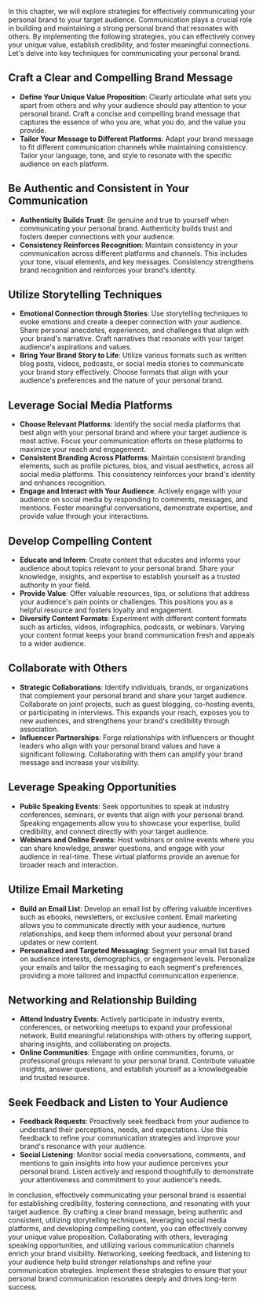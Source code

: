 
In this chapter, we will explore strategies for effectively communicating your personal brand to your target audience. Communication plays a crucial role in building and maintaining a strong personal brand that resonates with others. By implementing the following strategies, you can effectively convey your unique value, establish credibility, and foster meaningful connections. Let's delve into key techniques for communicating your personal brand.

Craft a Clear and Compelling Brand Message
------------------------------------------

* **Define Your Unique Value Proposition**: Clearly articulate what sets you apart from others and why your audience should pay attention to your personal brand. Craft a concise and compelling brand message that captures the essence of who you are, what you do, and the value you provide.
* **Tailor Your Message to Different Platforms**: Adapt your brand message to fit different communication channels while maintaining consistency. Tailor your language, tone, and style to resonate with the specific audience on each platform.

Be Authentic and Consistent in Your Communication
-------------------------------------------------

* **Authenticity Builds Trust**: Be genuine and true to yourself when communicating your personal brand. Authenticity builds trust and fosters deeper connections with your audience.
* **Consistency Reinforces Recognition**: Maintain consistency in your communication across different platforms and channels. This includes your tone, visual elements, and key messages. Consistency strengthens brand recognition and reinforces your brand's identity.

Utilize Storytelling Techniques
-------------------------------

* **Emotional Connection through Stories**: Use storytelling techniques to evoke emotions and create a deeper connection with your audience. Share personal anecdotes, experiences, and challenges that align with your brand's narrative. Craft narratives that resonate with your target audience's aspirations and values.
* **Bring Your Brand Story to Life**: Utilize various formats such as written blog posts, videos, podcasts, or social media stories to communicate your brand story effectively. Choose formats that align with your audience's preferences and the nature of your personal brand.

Leverage Social Media Platforms
-------------------------------

* **Choose Relevant Platforms**: Identify the social media platforms that best align with your personal brand and where your target audience is most active. Focus your communication efforts on these platforms to maximize your reach and engagement.
* **Consistent Branding Across Platforms**: Maintain consistent branding elements, such as profile pictures, bios, and visual aesthetics, across all social media platforms. This consistency reinforces your brand's identity and enhances recognition.
* **Engage and Interact with Your Audience**: Actively engage with your audience on social media by responding to comments, messages, and mentions. Foster meaningful conversations, demonstrate expertise, and provide value through your interactions.

Develop Compelling Content
--------------------------

* **Educate and Inform**: Create content that educates and informs your audience about topics relevant to your personal brand. Share your knowledge, insights, and expertise to establish yourself as a trusted authority in your field.
* **Provide Value**: Offer valuable resources, tips, or solutions that address your audience's pain points or challenges. This positions you as a helpful resource and fosters loyalty and engagement.
* **Diversify Content Formats**: Experiment with different content formats such as articles, videos, infographics, podcasts, or webinars. Varying your content format keeps your brand communication fresh and appeals to a wider audience.

Collaborate with Others
-----------------------

* **Strategic Collaborations**: Identify individuals, brands, or organizations that complement your personal brand and share your target audience. Collaborate on joint projects, such as guest blogging, co-hosting events, or participating in interviews. This expands your reach, exposes you to new audiences, and strengthens your brand's credibility through association.
* **Influencer Partnerships**: Forge relationships with influencers or thought leaders who align with your personal brand values and have a significant following. Collaborating with them can amplify your brand message and increase your visibility.

Leverage Speaking Opportunities
-------------------------------

* **Public Speaking Events**: Seek opportunities to speak at industry conferences, seminars, or events that align with your personal brand. Speaking engagements allow you to showcase your expertise, build credibility, and connect directly with your target audience.
* **Webinars and Online Events**: Host webinars or online events where you can share knowledge, answer questions, and engage with your audience in real-time. These virtual platforms provide an avenue for broader reach and interaction.

Utilize Email Marketing
-----------------------

* **Build an Email List**: Develop an email list by offering valuable incentives such as ebooks, newsletters, or exclusive content. Email marketing allows you to communicate directly with your audience, nurture relationships, and keep them informed about your personal brand updates or new content.
* **Personalized and Targeted Messaging**: Segment your email list based on audience interests, demographics, or engagement levels. Personalize your emails and tailor the messaging to each segment's preferences, providing a more tailored and impactful communication experience.

Networking and Relationship Building
------------------------------------

* **Attend Industry Events**: Actively participate in industry events, conferences, or networking meetups to expand your professional network. Build meaningful relationships with others by offering support, sharing insights, and collaborating on projects.
* **Online Communities**: Engage with online communities, forums, or professional groups relevant to your personal brand. Contribute valuable insights, answer questions, and establish yourself as a knowledgeable and trusted resource.

Seek Feedback and Listen to Your Audience
-----------------------------------------

* **Feedback Requests**: Proactively seek feedback from your audience to understand their perceptions, needs, and expectations. Use this feedback to refine your communication strategies and improve your brand's resonance with your audience.
* **Social Listening**: Monitor social media conversations, comments, and mentions to gain insights into how your audience perceives your personal brand. Listen actively and respond thoughtfully to demonstrate your attentiveness and commitment to your audience's needs.

In conclusion, effectively communicating your personal brand is essential for establishing credibility, fostering connections, and resonating with your target audience. By crafting a clear brand message, being authentic and consistent, utilizing storytelling techniques, leveraging social media platforms, and developing compelling content, you can effectively convey your unique value proposition. Collaborating with others, leveraging speaking opportunities, and utilizing various communication channels enrich your brand visibility. Networking, seeking feedback, and listening to your audience help build stronger relationships and refine your communication strategies. Implement these strategies to ensure that your personal brand communication resonates deeply and drives long-term success.
